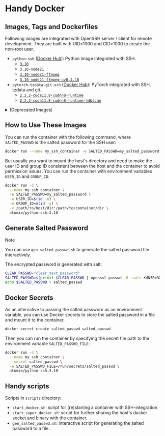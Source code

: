 # Handy Docker

## Images, Tags and Dockerfiles

Following images are integrated with OpenSSH server / client for remote development. They are built with UID=1000 and GID=1000 to create the non-root user.

- `python-ssh` ([Docker Hub](https://hub.docker.com/repository/docker/atomie/python-ssh)): Python image integrated with SSH. 
  - [`3.10`](https://github.com/atomiechen/handy-docker/blob/main/docker-images/python-ssh/3.10/Dockerfile)
  - [`3.10-node21`](https://github.com/atomiechen/handy-docker/blob/main/docker-images/python-ssh/3.10-node21/Dockerfile)
  - [`3.10-node21-ffmpeg`](https://github.com/atomiechen/handy-docker/blob/main/docker-images/python-ssh/3.10-node21-ffmpeg/Dockerfile)
  - [`3.10-node21-ffmpeg-uv0.4.18`](https://github.com/atomiechen/handy-docker/blob/main/docker-images/python-ssh/3.10-node21-ffmpeg-uv0.4.18/Dockerfile)
- `pytorch-tzdata-git-ssh` ([Docker Hub](https://hub.docker.com/repository/docker/atomie/pytorch-tzdata-git-ssh)): PyTorch integrated with SSH, tzdata and git.
  - [`2.2.2-cuda11.8-cudnn8-runtime`](https://github.com/atomiechen/handy-docker/blob/main/docker-images/pytorch-tzdata-git-ssh/2.2.2-cuda11.8-cudnn8-runtime/Dockerfile)
  - [`2.2.2-cuda11.8-cudnn8-runtime-hdbscan`](https://github.com/atomiechen/handy-docker/blob/main/docker-images/pytorch-tzdata-git-ssh/2.2.2-cuda11.8-cudnn8-runtime-hdbscan/Dockerfile)


<details>

<summary>(Deprecated Images)</summary>

- `python-ssh-node` ([Docker Hub](https://hub.docker.com/repository/docker/atomie/python-ssh-node)): Python + Node integrated with SSH.
- `pytorch-tzdata-ssh` ([Docker Hub](https://hub.docker.com/repository/docker/atomie/pytorch-tzdata-ssh)): PyTorch integrated with SSH and tzdata.

</details>


## How to Use These Images

You can run the container with the following command, where `SALTED_PASSWD` is the salted password for the SSH user:

```sh
docker run --name my_ssh_container -e SALTED_PASSWD=my_salted_password -d atomie/python-ssh:3.10
```

But usually you want to mount the host's directory and need to make the user ID and group ID consistent between the host and the container to avoid permission issues. You can run the container with environment variables `USER_ID` and `GROUP_ID`:

```sh
docker run -d \
  --name my_ssh_container \
  -e SALTED_PASSWD=my_salted_password \
  -e USER_ID=$(id -u) \
  -e GROUP_ID=$(id -g) \
  -v /path/to/host/dir:/path/to/container/dir \
  atomie/python-ssh:3.10
```

## Generate Salted Password

> [!NOTE]
> You can use `gen_salted_passwd.sh` to generate the salted password file interactively.

The encrypted password is generated with salt:

```sh
CLEAR_PASSWD="clear_text_password"
SALTED_PASSWD=$(printf $CLEAR_PASSWD | openssl passwd -6 -salt KdN5Re3X2X18 -stdin)
echo $SALTED_PASSWD > salted_passwd
```

## Docker Secrets

As an alternative to passing the salted password as an environment variable, you can use Docker secrets to store the salted password in a file and mount it to the container. 

```sh
docker secret create salted_passwd salted_passwd
```

Then you can run the container by specifying the secret file path to the environment variable `SALTED_PASSWD_FILE`:

```sh
docker run -d \
  --name my_ssh_container \
  --secret salted_passwd \
  -e SALTED_PASSWD_FILE=/run/secrets/salted_passwd \
  atomie/python-ssh:3.10
```


## Handy scripts

Scripts in `scripts` directory:

- `start_docker.sh`: script for (re)starting a container with SSH-integration. 
- `start_super_docker.sh`: script for further sharing the host's docker socket and binary with the container.
- `gen_salted_passwd.sh`: interactive script for generating the salted password to a file.
